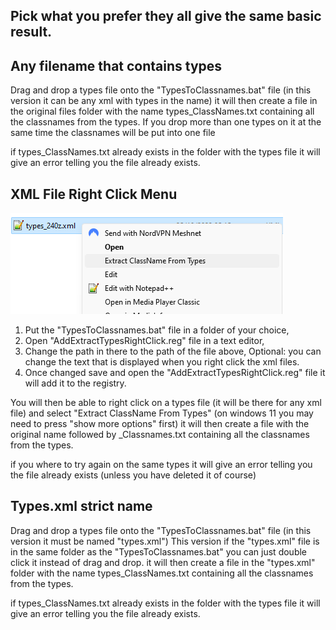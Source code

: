 ## Pick what you prefer they all give the same basic result.

## Any filename that contains types
Drag and drop a types file onto the "TypesToClassnames.bat" file (in this version it can be any xml with types in the name)
it will then create a file in the original files folder with the name types_ClassNames.txt containing all the classnames from the types. 
If you drop more than one types on it at the same time the classnames will be put into one file

if types_ClassNames.txt already exists in the folder with the types file it will give an error telling you the file already exists.

## XML File Right Click Menu

![](https://github.com/Wilmafingerdoo/Extract-ClassNames-From-Types/blob/main/RightClick.png?raw=true)
1)	Put the "TypesToClassnames.bat" file in a folder of your choice,
2)	Open "AddExtractTypesRightClick.reg" file in a text editor,
3)	Change the path in there to the path of the file above,
Optional: you can change the text that is displayed when you right click the xml files.
4)	Once changed save and open the "AddExtractTypesRightClick.reg" file it will add it to the registry.

You will then be able to right click on a types file (it will be there for any xml file) and select "Extract ClassName From Types" (on windows 11 you may need to press "show more options" first)
it will then create a file with the original name followed by _Classnames.txt containing all the classnames from the types.

if you where to try again on the same types it will give an error telling you the file already exists (unless you have deleted it of course)

## Types.xml strict name
Drag and drop a types file onto the "TypesToClassnames.bat" file (in this version it must be named "types.xml")
This version if the "types.xml" file is in the same folder as the "TypesToClassnames.bat" you can just double click it instead of drag and drop.
it will then create a file in the "types.xml" folder with the name types_ClassNames.txt containing all the classnames from the types. 

if types_ClassNames.txt already exists in the folder with the types file it will give an error telling you the file already exists.
